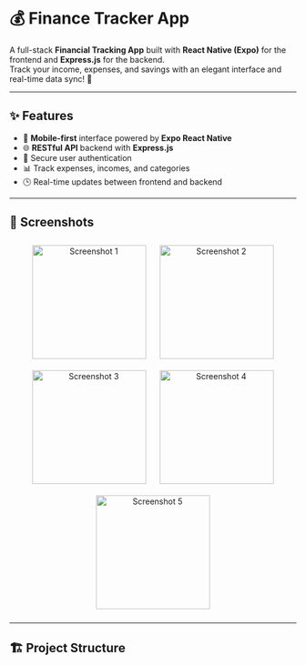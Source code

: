 # 💰 Finance Tracker App

A full-stack **Financial Tracking App** built with **React Native (Expo)** for the frontend and **Express.js** for the backend.  
Track your income, expenses, and savings with an elegant interface and real-time data sync! 🚀  

---

## ✨ Features

- 📱 **Mobile-first** interface powered by **Expo React Native**
- 🌐 **RESTful API** backend with **Express.js**
- 🔐 Secure user authentication
- 📊 Track expenses, incomes, and categories
- 🕒 Real-time updates between frontend and backend

---

## 📸 Screenshots

<p align="center">
  <img src="./SS1.gif" alt="Screenshot 1" width="200" style="margin:10px;"/>
  <img src="./SS2.gif" alt="Screenshot 2" width="200" style="margin:10px;"/>
  <img src="./SS3.gif" alt="Screenshot 3" width="200" style="margin:10px;"/>
  <img src="./SS4.gif" alt="Screenshot 4" width="200" style="margin:10px;"/>
  <img src="./SS5.gif" alt="Screenshot 5" width="200" style="margin:10px;"/>
</p>

---

## 🏗️ Project Structure

